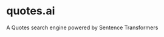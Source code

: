 # quotes.ai
A Quotes search engine powered by Sentence Transformers

<img src="https://github.com/aidyai/quotes.ai/blob/main/static/img/background.png" alt="" align=center>

